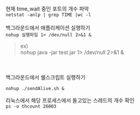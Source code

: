 현재 time_wait 중인 포트의 개수 파악<br>
`netstat -anlp | grep TIME |wc -l`
<br>
<br>
백그라운드에서 애플리케이션 실행하기<br>
`nohup 실행파일 1> /dev/null 2>&1 &`
>ex) <br>
>nohup java -jar test.jar 1> /dev/null 2>&1 &
<br>
<br>
백그라운드에서 쉘스크립트 실행하기

`nohup ./sendAlive.sh &`

리눅스에서 해당 프로세스에서 돌고있는 스레드의 개수 확인<br>
`ps -o thcount 26003`
